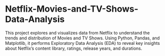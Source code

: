 # Netflix-Movies-and-TV-Shows-Data-Analysis
This project explores and visualizes data from Netflix to understand the trends and distribution of Movies and TV Shows. Using Python, Pandas, and Matplotlib, it performs Exploratory Data Analysis (EDA) to reveal key insights about Netflix’s content library, ratings, release years, and durations.
